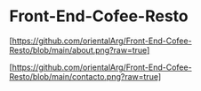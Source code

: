 # Front-End-Cofee-Resto
[https://github.com/orientalArg/Front-End-Cofee-Resto/blob/main/about.png?raw=true]

[https://github.com/orientalArg/Front-End-Cofee-Resto/blob/main/contacto.png?raw=true]
